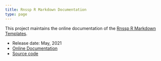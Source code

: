 ```yaml
---
title: Rnssp R Markdown Documentation
type: page
---
```



This project maintains the online documentation of the [Rnssp R Markdown Templates](/projects/rnssp_rmd_templates/).

* Release date: May, 2021
* [Online Documentation](https://cdcgov.github.io/Rnssp-rmd-templates)
* [Source code](https://github.com/CDCgov/Rnssp-templates-docs)
